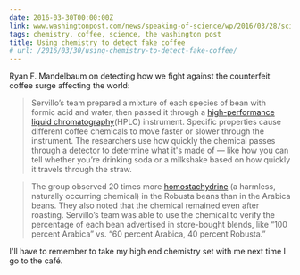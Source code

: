 ```yaml
---
date: 2016-03-30T00:00:00Z
link: www.washingtonpost.com/news/speaking-of-science/wp/2016/03/28/scientists-are-using-chemistry-to-fight-off-counterfeit-coffee/
tags: chemistry, coffee, science, the washington post
title: Using chemistry to detect fake coffee
# url: /2016/03/30/using-chemistry-to-detect-fake-coffee/
---
```


Ryan F. Mandelbaum on detecting how we fight against the counterfeit coffee surge affecting the world:

> Servillo’s team prepared a mixture of each species of bean with formic acid and water, then passed it through a [high-performance liquid chromatography](https://en.wikipedia.org/wiki/High-performance_liquid_chromatography)(HPLC) instrument. Specific properties cause different coffee chemicals to move faster or slower through the instrument. The researchers use how quickly the chemical passes through a detector to determine what it's made of — like how you can tell whether you’re drinking soda or a milkshake based on how quickly it travels through the straw.


> The group observed 20 times more [homostachydrine](http://www.hmdb.ca/metabolites/HMDB33433) (a harmless, naturally occurring chemical) in the Robusta beans than in the Arabica beans. They also noted that the chemical remained even after roasting. Servillo’s team was able to use the chemical to verify the percentage of each bean advertised in store-bought blends, like “100 percent Arabica” vs. “60 percent Arabica, 40 percent Robusta.”

I'll have to remember to take my high end chemistry set with me next time I go to the café. 